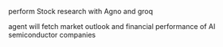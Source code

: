 perform Stock research with Agno and groq

agent will fetch market outlook and financial performance of AI semiconductor companies
